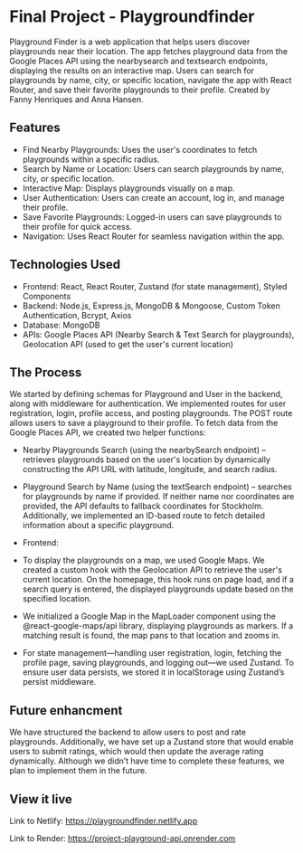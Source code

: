 # Final Project - Playgroundfinder
Playground Finder is a web application that helps users discover playgrounds near their location. The app fetches playground data from the Google Places API using the nearbysearch and textsearch endpoints, displaying the results on an interactive map. Users can search for playgrounds by name, city, or specific location, navigate the app with React Router, and save their favorite playgrounds to their profile. Created by Fanny Henriques and Anna Hansen. 

## Features
- Find Nearby Playgrounds: Uses the user's coordinates to fetch playgrounds within a specific radius.
- Search by Name or Location: Users can search playgrounds by name, city, or specific location.
- Interactive Map: Displays playgrounds visually on a map.
- User Authentication: Users can create an account, log in, and manage their profile.
- Save Favorite Playgrounds: Logged-in users can save playgrounds to their profile for quick access.
- Navigation: Uses React Router for seamless navigation within the app.

## Technologies Used
- Frontend: React, React Router, Zustand (for state management), Styled Components
- Backend: Node.js, Express.js, MongoDB & Mongoose, Custom Token Authentication, Bcrypt, Axios
- Database: MongoDB 
- APIs: Google Places API (Nearby Search & Text Search for playgrounds), Geolocation API (used to get the user's current location)

## The Process
We started by defining schemas for Playground and User in the backend, along with middleware for authentication. We implemented routes for user registration, login, profile access, and posting playgrounds. The POST route allows users to save a playground to their profile.
To fetch data from the Google Places API, we created two helper functions:
- Nearby Playgrounds Search (using the nearbySearch endpoint) – retrieves playgrounds based on the user's location by dynamically constructing the API URL with latitude, longitude, and search radius.
- Playground Search by Name (using the textSearch endpoint) – searches for playgrounds by name if provided.
If neither name nor coordinates are provided, the API defaults to fallback coordinates for Stockholm. Additionally, we implemented an ID-based route to fetch detailed information about a specific playground.

- Frontend: 
- To display the playgrounds on a map, we used Google Maps. We created a custom hook with the Geolocation API to retrieve the user's current location. On the homepage, this hook runs on page load, and if a search query is entered, the displayed playgrounds update based on the specified location.
- We initialized a Google Map in the MapLoader component using the @react-google-maps/api library, displaying playgrounds as markers. If a matching result is found, the map pans to that location and zooms in.
- For state management—handling user registration, login, fetching the profile page, saving playgrounds, and logging out—we used Zustand. To ensure user data persists, we stored it in localStorage using Zustand’s persist middleware.

## Future enhancment
We have structured the backend to allow users to post and rate playgrounds. Additionally, we have set up a Zustand store that would enable users to submit ratings, which would then update the average rating dynamically. Although we didn’t have time to complete these features, we plan to implement them in the future.

## View it live

Link to Netlify: https://playgroundfinder.netlify.app

Link to Render: https://project-playground-api.onrender.com
